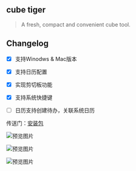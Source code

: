 ## cube tiger
> A fresh, compact and convenient cube tool.

## Changelog
- [x] 支持Winodws & Mac版本
- [x] 支持日历配置
- [x] 实现剪切板功能
- [x] 支持系统快捷键 
- [ ] 日历支持创建待办，关联系统日历 


传送门：[安装包](https://github.com/daejong123/cube-tiger/releases)

![预览图片](https://github.com/daejong123/cube-tiger/raw/master/1642905430383.png)

![预览图片](https://github.com/daejong123/cube-tiger/raw/master/1642905594962.png)

![预览图片](https://github.com/daejong123/cube-tiger/raw/master/1642905472942.png)


